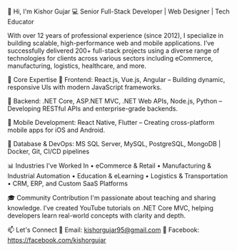 👋 Hi, I'm Kishor Gujar
💻 Senior Full-Stack Developer | Web Designer | Tech Educator

With over 12 years of professional experience (since 2012), I specialize in building scalable, high-performance web and mobile applications. I’ve successfully delivered 200+ full-stack projects using a diverse range of technologies for clients across various sectors including eCommerce, manufacturing, logistics, healthcare, and more.

💼 Core Expertise
🔹 Frontend:
React.js, Vue.js, Angular – Building dynamic, responsive UIs with modern JavaScript frameworks.

🔹 Backend:
.NET Core, ASP.NET MVC, .NET Web APIs, Node.js, Python – Developing RESTful APIs and enterprise-grade backends.

🔹 Mobile Development:
React Native, Flutter – Creating cross-platform mobile apps for iOS and Android.

🔹 Database & DevOps:
MS SQL Server, MySQL, PostgreSQL, MongoDB | Docker, Git, CI/CD pipelines

📊 Industries I've Worked In
• eCommerce & Retail
• Manufacturing & Industrial Automation
• Education & eLearning
• Logistics & Transportation
• CRM, ERP, and Custom SaaS Platforms

🎓 Community Contribution
I'm passionate about teaching and sharing knowledge. I’ve created YouTube tutorials on .NET Core MVC, helping developers learn real-world concepts with clarity and depth.

📫 Let's Connect
📧 Email: kishorgujar95@gmail.com
🔗 Facebook: https://facebook.com/kishorgujar
